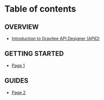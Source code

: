 # Table of contents

## OVERVIEW

* [Introduction to Gravitee API Designer (APID)](README.md)

## GETTING STARTED

* [Page 1](getting-started/page-1.md)

## GUIDES

* [Page 2](guides/page-2.md)
